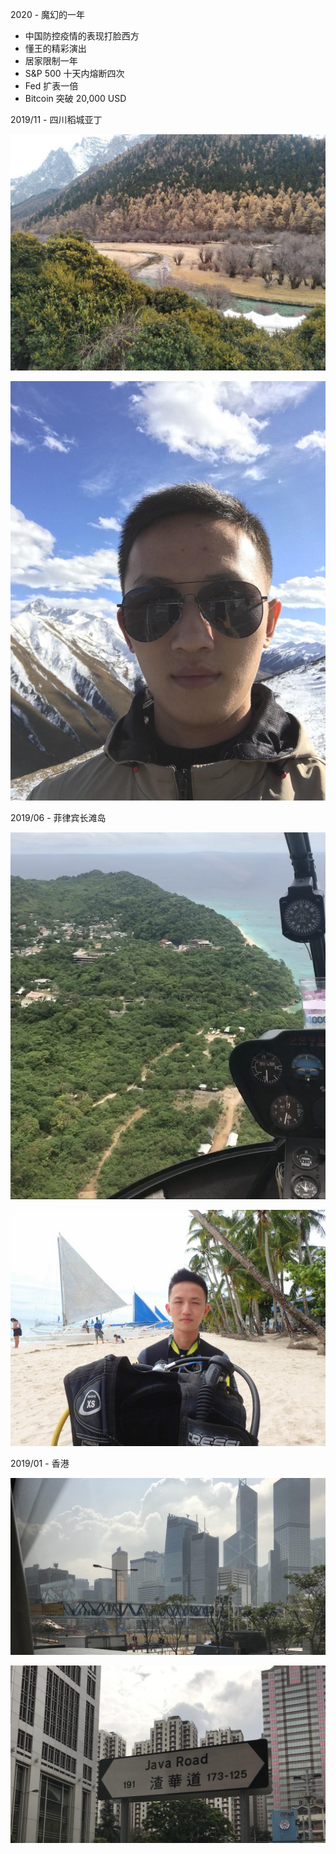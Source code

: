 

2020 - 魔幻的一年

* 中国防控疫情的表现打脸西方
* 懂王的精彩演出
* 居家限制一年
* S&P 500 十天内熔断四次
* Fed 扩表一倍
* Bitcoin 突破 20,000 USD



2019/11 - 四川稻城亚丁

![](about.img/2019-11-Tibetan-area-DaochengYading.jpg)

![](about.img/2019-11-Tibetan-area-Selfie.jpg)



2019/06 - 菲律宾长滩岛

![](about.img/2019-06-Philippines-Boracay-Helicopter.png)

![](about.img/2019-06-Philippines-Boracay-diving.jpg)



2019/01 - 香港

![](about.img/2019-01-HongKong-narrow-building.jpg)

![](about.img/2019-01-HongKong-Java-Road.jpg)



